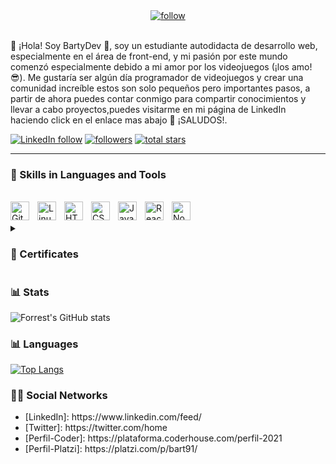 
<div align="center">
   <a targert="_blank" href="https://www.linkedin.com/feed/">
         <img alt="follow" title="Follow me on LinkedIn" src="https://user-images.githubusercontent.com/98855728/208344899-309353e1-b835-4430-8cd8-9d8508db3b6a.png"/></a></div>
</br >    
<p>👋 ¡Hola! Soy BartyDev 🧑, soy un estudiante autodidacta de desarrollo web, especialmente en el área de front-end, y mi pasión por este mundo comenzó especialmente debido a mi amor por los videojuegos (¡los amo!😎). Me gustaría ser algún día programador de videojuegos y crear una comunidad increíble estos son solo pequeños pero importantes pasos, a partir de ahora puedes contar conmigo para compartir conocimientos y llevar a cabo proyectos,puedes visitarme en mi página de LinkedIn haciendo click en el enlace mas abajo 🫶 ¡SALUDOS!.</p>

<p>
   <a href="https://www.linkedin.com/in/bartydesing/">
         <img alt="LinkedIn follow" title="follow to my LinkedIn" src="https://custom-icon-badges.demolab.com/youtube?color=%23E05D44&label=SUBSCRIBE&style=for-the-badge&labelColor=CE4630"/></a>
   <a href="https://github.com/BartyDev?tab=followers">
         <img alt="followers" title="Follow me on Github" src="https://custom-icon-badges.demolab.com/github/followers/BartyDev?color=236ad3&labelColor=1155ba&style=for-the-badge&logo=person-add&label=Follow&logoColor=white"/></a>
      <a href="https://github.com/BartyDev?tab=repositories&sort=stargazers">
         <img alt="total stars" title="Total stars on GitHub" src="https://custom-icon-badges.demolab.com/github/stars/BartyDev?color=%23E1AD0E&style=for-the-badge&labelColor=C79600&logo=star"/></a>
</p>


---

### 🧰 Skills in Languages and Tools

</br>

<div>
<img align="left" alt="Git" width="30px" style="padding-right:10px;" src="https://cdn.jsdelivr.net/gh/devicons/devicon/icons/git/git-original.svg" />
<img align="left" alt="Linux" width="30px" style="padding-right:10px;" src="https://cdn.jsdelivr.net/gh/devicons/devicon/icons/linux/linux-original.svg" />
<img align="left" alt="HTML" width="30px" style="padding-right:10px;" src="https://cdn.jsdelivr.net/gh/devicons/devicon/icons/html5/html5-plain.svg" />
<img align="left" alt="CSS" width="30px" style="padding-right:10px;" src="https://cdn.jsdelivr.net/gh/devicons/devicon/icons/css3/css3-plain.svg" />
<img align="left" alt="JavaScript" width="30px" style="padding-right:10px;" src="https://cdn.jsdelivr.net/gh/devicons/devicon/icons/javascript/javascript-plain.svg" />
<img align="left" alt="React" width="30px" style="padding-right:10px;" src="https://cdn.jsdelivr.net/gh/devicons/devicon/icons/react/react-original.svg" />
<img align="left" alt="NodeJS" width="30px" style="padding-right:10px;" src="https://cdn.jsdelivr.net/gh/devicons/devicon/icons/nodejs/nodejs-original.svg" />
</div>
</br>
</br>

<details>
<summary><h3 align="start">🥇 Certificates</h3></summary>
   
</br>
<a targert="_blank" href="https://www.linkedin.com/in/bartydesing/details/certifications/">
         <img alt="follow" title="Follow me on LinkedIn" src="https://user-images.githubusercontent.com/98855728/209587454-df7a24e9-a639-4eef-b744-28fa510d6d36.jpeg"/></a>
</details>

### 📊 Stats

![Forrest's GitHub stats](https://github-readme-stats.vercel.app/api?username=BartyDev&show_icons=true&theme=radical)
</br >

### 📊 Languages

[![Top Langs](https://github-readme-stats.vercel.app/api/top-langs/?username=BartyDev&langs_count=8&theme=radical)](https://github.com/BartyDev/github-readme-stats)
</br >

### 🧑‍💻 Social Networks

<ul>
   <li>[LinkedIn]: https://www.linkedin.com/feed/</li>
   <li>[Twitter]: https://twitter.com/home</li>
   <li>[Perfil-Coder]: https://plataforma.coderhouse.com/perfil-2021</li>
   <li>[Perfil-Platzi]: https://platzi.com/p/bart91/</li>
</ul>
